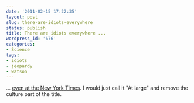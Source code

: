 ```yaml
---
date: '2011-02-15 17:22:35'
layout: post
slug: there-are-idiots-everywhere
status: publish
title: There are idiots everywhere ...
wordpress_id: '676'
categories:
- Science
tags:
- idiots
- jeopardy
- watson
---
```


... [even at the New York Times](http://artsbeat.blogs.nytimes.com/2011/02/15/the-tv-watch-man-machine-and-a-trivial-pursuit/). I would just call it "At large" and remove the culture part of the title.
